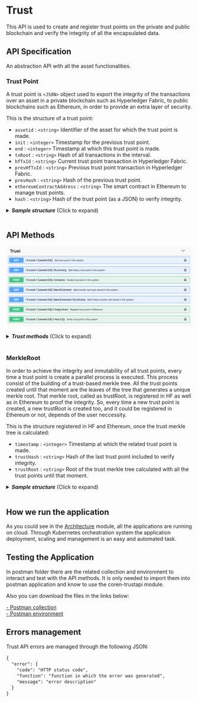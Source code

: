 # Trust

This API is used to create and register trust points on the private and public blockchain and verify the integrity of all the encapsulated data.

## API Specification

An abstraction API with all the asset functionalities.

### Trust Point
A trust point is `<JSON>` object used to export the integrity of the transactions over an asset in a private blockchain such as Hyperledger Fabric, to public blockchains such as Ethereum, in order to provide an extra layer of security.


This is the structure of a trust point:

- `assetid` :  `<string>` Identifier of the asset for which the trust point is made.
- `init` :  `<integer>` Timestamp for the previous trust point.
- `end` :  `<integer>` Timestamp at which this trust point is made.
- `txRoot` :  `<string>` Hash of all transactions in the interval.
- `hfTxId` :  `<string>` Current trust point transaction in Hyperledger Fabric.
- `prevHfTxId` :  `<string>`  Previous trust point transaction in Hyperledger Fabric.
- `prevHash` :  `<string>` Hash of the previous trust point.
- `ethereumContractAddress` :  `<string>` The smart contract in Ethereum to manage trust points.
- `hash` :  `<string>`  Hash of the trust point (as a JSON) to verify integrity.

<details>
  <summary><em><strong>Sample structure</strong></em> (Click to expand)</summary>

```js
{
  "output": {
    "assetid": "exampleAsset",
    "init": 0,
    "end": 1557830077,
    "txRoot": "DGjUiCplVGom99o6bbdIXAIEqNKgVoQGi7rFNwDX+to=",
    "hfTxId": "671e8c065add74a4759167b9f38cf67916f0f26b5e9b1861c2abcb08a57f8a97",
    "prevHfTxId": "0",
    "prevHash": "0",
    "ethereumContractAddress": "0xeE83b6D6dc84fa0c91A6f99971f6CF29F6B7ea3b",
    "hash": "3P1HZ+pvbwhogR3tgKng7cWTk6uaHynGKvjqPjpISi0="

  }
}

```
</details>
<br>

## API Methods

![TrustAPI methods](./images/trust_swagger.png)

<details>
  <summary><em><strong>Trust methods</strong></em> (Click to expand)</summary>

---

#### GET  -   `/trust/assetId`  

Gets the last trust point in the system for a specific asset.

<u>*Input*</u>
- `assetid` :  `<string>` Identifier of the asset for which the trust point is made.
  
<u>*Output*</u>
- `trustpoint`    :  `<json>`

<details>
  <summary><em><strong>Sample structure</strong></em> (Click to expand)</summary>

```js
{
  "output": {
      "assetId": "exampleAsset",
      "end": 1567601354,
      "ethereumContractAddress": "0x1B646bc6C3465Fa8171F7171097A7d8e37b43D6B",
      "hash": "7KYLJXcjGA67WD0v95UvoVPk+sj9M8FdpecS5mRz3+s=",
      "hfTxId": "5c709f206555dbc6a40e37e96aa007a471f706927c8581fb91aef3625413e234",
      "init": 1567594895,
      "prevHash": "Ni7JYQG6GSmlEjWoRj2xrfF6ZVFhqBDPzyjk+o/HB2c=",
      "prevHfTxId": "70c26cfc9aeef3c094b82278b7ed413255f07711366ac2a9da8de7e66b9e53ee",
      "txRoot": "TBSNvFDt3tGDhI5I48IRlBh2l+O0X+kjBq7/96Zk/wI="
    }
}

```
</details>

---

#### GET  -   `/trust/assetId/history`  

Gets all trust point history in the system for a specific asset.

<u>*Input*</u>
- `assetid` :  `<string>` Identifier of the asset for which the trust point is made.
  
<u>*Output*</u>
- `trustpoint`    :  `<json>`

<details>
  <summary><em><strong>Sample structure</strong></em> (Click to expand)</summary>

```js
[{
  "output": [
    {
      "assetId": "exampleAsset",
      "end": 1567594895,
      "ethereumContractAddress": "0x1B646bc6C3465Fa8171F7171097A7d8e37b43D6B",
      "hash": "Ni7JYQG6GSmlEjWoRj2xrfF6ZVFhqBDPzyjk+o/HB2c=",
      "hfTxId": "70c26cfc9aeef3c094b82278b7ed413255f07711366ac2a9da8de7e66b9e53ee",
      "init": 0,
      "prevHfTxId": "0",
      "txRoot": "oGFYgnxCcPvpa2d6G4vHLs92HQgY2z6S8uwIVM0Qg44="
    },
    {
      "assetId": "exampleAsset",
      "end": 1567601354,
      "ethereumContractAddress": "0x1B646bc6C3465Fa8171F7171097A7d8e37b43D6B",
      "hash": "7KYLJXcjGA67WD0v95UvoVPk+sj9M8FdpecS5mRz3+s=",
      "hfTxId": "5c709f206555dbc6a40e37e96aa007a471f706927c8581fb91aef3625413e234",
      "init": 1567594895,
      "prevHash": "Ni7JYQG6GSmlEjWoRj2xrfF6ZVFhqBDPzyjk+o/HB2c=",
      "prevHfTxId": "70c26cfc9aeef3c094b82278b7ed413255f07711366ac2a9da8de7e66b9e53ee",
      "txRoot": "TBSNvFDt3tGDhI5I48IRlBh2l+O0X+kjBq7/96Zk/wI="
    }
  ]
]

```
</details>

---



#### POST -  `/trust/assetId/create`  

Creates a trust point in the system for a specific asset.

<u>*Input*</u>
- `assetid` :  `<string>` Identifier of the asset for which the trust point is made.
- `metadata`:  `<json>` JSON of extra data. It can have as many field as required. If you do not want to enter extra data, you must specify the empty JSON in the following way:

<details>
  <summary><em><strong>Sample structure</strong></em> (Click to expand)</summary>

```js
{
  "metadata": {}
}
```
</details>
  
<u>*Output*</u>
- `trustpoint`    :  `<json>` 

<details>
  <summary><em><strong>Sample structure</strong></em> (Click to expand)</summary>

```js
{
  "output": {
      "assetId": "exampleAsset",
      "end": 1567601354,
      "ethereumContractAddress": "0x1B646bc6C3465Fa8171F7171097A7d8e37b43D6B",
      "hash": "7KYLJXcjGA67WD0v95UvoVPk+sj9M8FdpecS5mRz3+s=",
      "hfTxId": "5c709f206555dbc6a40e37e96aa007a471f706927c8581fb91aef3625413e234",
      "init": 1567594895,
      "prevHash": "Ni7JYQG6GSmlEjWoRj2xrfF6ZVFhqBDPzyjk+o/HB2c=",
      "prevHfTxId": "70c26cfc9aeef3c094b82278b7ed413255f07711366ac2a9da8de7e66b9e53ee",
      "txRoot": "TBSNvFDt3tGDhI5I48IRlBh2l+O0X+kjBq7/96Zk/wI="
    }
}

```
</details>

---

#### GET  -   `/trust/{assetId}/merkleroot`  

Gets the last trust merkle root stored in the system.

<u>*Input*</u>
- `assetid` :  `<string>` Identifier of the asset for which the trust root is stored.
  
<u>*Output*</u>
- `trustroot`    :  `<json>`

<details>
  <summary><em><strong>Sample structure</strong></em> (Click to expand)</summary>

```js
{
  "output": {
    "timestamp": 1567601354,
    "trustHash": "7KYLJXcjGA67WD0v95UvoVPk+sj9M8FdpecS5mRz3+s=",
    "trustRoot": "/unY4B8YDNq/+mdO1iL/Ztng+gbxBput2qnjG+LGMqU="
  }
}

```
</details>

---

#### GET  -   `/trust/{assetId}/merkleroot/history`  

Gets the trust merkle root history stored in the system.

<u>*Input*</u>
- `assetid` :  `<string>` Identifier of the asset for which the trust root is stored.
  
<u>*Output*</u>
- `trustroot`    :  `<json>`

<details>
  <summary><em><strong>Sample structure</strong></em> (Click to expand)</summary>

```js
{
  "output": [
    {
      "timestamp": 1567594895,
      "trustHash": "Ni7JYQG6GSmlEjWoRj2xrfF6ZVFhqBDPzyjk+o/HB2c=",
      "trustRoot": "Vz3ZFr+wTOt0FNbcfhEr+Ziy/Y/jsfNGz693KcqYa5E="
    },
    {
      "timestamp": 1567601354,
      "trustHash": "7KYLJXcjGA67WD0v95UvoVPk+sj9M8FdpecS5mRz3+s=",
      "trustRoot": "/unY4B8YDNq/+mdO1iL/Ztng+gbxBput2qnjG+LGMqU="
    }
  ]
}

```
</details>

---

#### POST -  `/trust/assetId/register`  

Creates a trust point if does not exist and registers it in Ethereum. If the trust point already exists registers it in Ethereum.

<u>*Input*</u>
- `assetid` :  `<string>` Identifier of the asset for which the trust point is made.
- `metadata`:  `<json>` JSON of extra data. It can have as many field as required. If you do not want to enter extra data, you must specify the empty JSON in the following way:

<details>
  <summary><em><strong>Sample structure</strong></em> (Click to expand)</summary>

```js
{
  "metadata": {}
}
```
</details>
  
<u>*Output*</u>
- `trustpoint` :  `<json>` 

<details>
  <summary><em><strong>Sample structure</strong></em> (Click to expand)</summary>

```js
{
  "output":  {
      "assetId": "exampleAsset",
      "end": 1567601354,
      "ethereumContractAddress": "0x1B646bc6C3465Fa8171F7171097A7d8e37b43D6B",
      "hash": "7KYLJXcjGA67WD0v95UvoVPk+sj9M8FdpecS5mRz3+s=",
      "hfTxId": "5c709f206555dbc6a40e37e96aa007a471f706927c8581fb91aef3625413e234",
      "init": 1567594895,
      "prevHash": "Ni7JYQG6GSmlEjWoRj2xrfF6ZVFhqBDPzyjk+o/HB2c=",
      "prevHfTxId": "70c26cfc9aeef3c094b82278b7ed413255f07711366ac2a9da8de7e66b9e53ee",
      "txRoot": "TBSNvFDt3tGDhI5I48IRlBh2l+O0X+kjBq7/96Zk/wI="
    }
}

```
</details>

---

#### POST   -   `/trust/assetId/verify`

Verifies a trust point.

<u>*Input*</u>
- `assetid` :  `<string>` Identifier of the asset for which the trust point is made.
- `timestamp` : `<string>` Timestamp at which this trust point is made.

<details>
  <summary><em><strong>Sample structure</strong></em> (Click to expand)</summary>

```js
{
  "timestamp": "1559822594",
}

```
</details>

<u>*Output*</u>
- `ethereum`:  `<json>` Ethereum info.
  - `trustRoot`:  `<string>` Trust points merkle root registered on Ethereum.
  - `lastEthTxId`:  `<string>` Last transaction for the trust point in Ethereum.
  - `smartContractAddres`:  `<string>` The smart contract in Ethereum to manage trust points .
  - `verified`:  `<bool>` Boolean value to specify if the trust point is registered in Ethereum.
- `hf`:  `<json>` Hyperledger Fabric info.
  - `trustRoot`:  `<string>` Trust points merkle root stored in HF.
  - `timestamp`:  `<string>` Timestamp at which this trust point is made.
  - `verified`:  `<bool>` Boolean value to specify if the trust point is registered in Ethereum and it is has not been modified.


<details>
  <summary><em><strong>Sample structure</strong></em> (Click to expand)</summary>

```js

{
  "output": {
    "ethereum": {
      "lastEthTxId": "0x8ad8f928c261a5b7f2b6515320dfffe1f9f923b17c5e07f6f733f43703f95f87",
      "smartContractAddres": "0x1B646bc6C3465Fa8171F7171097A7d8e37b43D6B",
      "trustHash": "NGz693K+cqYasFNbcfhEr+Ziy/Y/jsfOt0FNKcqYa5E=",
      "trustRoot": "/unY4B8YDNq/+mdO1iL/Ztng+gbxBput2qnjG+LGMqU=",
      "verified": true
    },
    "hf": {
      "timestamp": 1567601354,
      "trustHash": "NGz693K+cqYasFNbcfhEr+Ziy/Y/jsfOt0FNKcqYa5E=",
      "trustRoot": "/unY4B8YDNq/+mdO1iL/Ztng+gbxBput2qnjG+LGMqU=",
      "verified": true
    }
  }
}

```
</details>
</details>
<br>

### MerkleRoot

In order to achieve the integrity and inmutability of all trust points, every time a trust point is create a parallel process is executed. This process consist of the building of a trust-based merkle tree. All the trust points created until that moment are the leaves of the tree that generates a unique merkle root. That merkle root, called as trustRoot, is registered in HF as well as in Ethereum to proof the integrity. So, every time a new trust point is created, a new trustRoot is created too, and it could be registered in Ethereum or not, depends of the user neccessity.


This is the structure registered in HF and Ethereum, once the trust merkle tree is calculated:

- `timestamp` :  `<integer>` Timestamp at which the related trust point is made.
- `trustHash` :  `<string>` Hash of the last trust point included to verify integrity.
- `trustRoot` :  `<string>` Root of the trust merkle tree calculated with all the trust points until that moment.

<details>
  <summary><em><strong>Sample structure</strong></em> (Click to expand)</summary>

```js
{
  "output": {
    "timestamp": 1567601354,
    "trustHash": "7KYLJXcjGA67WD0v95UvoVPk+sj9M8FdpecS5mRz3+s=",
    "trustRoot": "/unY4B8YDNq/+mdO1iL/Ztng+gbxBput2qnjG+LGMqU="
  }
}

```
</details>
<br>


## How we run the application
As you could see in the [Architecture](architecture.html) module, all the applications are running on cloud. Through Kubernetes orchestration system the application deployment, scaling and management is an easy and automated task.


## Testing the Application
In postman folder there are the related collection and environment to interact and test with the API methods. It is only needed to import them into postman application and know to use the coren-trustapi module.

Also you can download the files in the links below:

<a href="_static/trustapi.collection.json" download> - Postman collection</a>
<br>
<a href="_static/environment.json" download> - Postman environment</a>

## Errors management
  
Trust API errors are managed through the following JSON:
```
{
  "error": {
    "code": "HTTP status code",
    "function": "function in which the error was generated",
    "message": "error description"
  }
}
```

<br/>